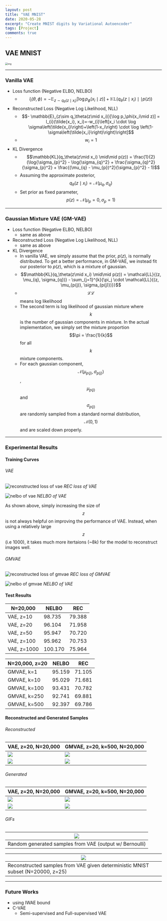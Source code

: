 ```yaml
---
layout: post
title: "VAE MNIST"
date: 2020-05-28
excerpt: "Create MNIST digits by Variational Autoencoder"
tags: [Project]
comments: true
---
```


## VAE MNIST

<img src="https://jaan.io/images/encoder-decoder.png" alt="img" style="zoom:50%;" />

---

### Vanilla VAE

- Loss function (Negative ELBO, NELBO)
  - $$l_i(\theta, \phi) = - \mathbb{E}_{z\sim q_\theta(z\mid x_i)}[\log p_\phi(x_i\mid z)] + \mathbb{KL}(q_\theta(z\mid x_i) \mid\mid p(z))$$
- Reconstructed Loss (Negative Log Likelihood, NLL)
  - $$- \mathbb{E}_{z\sim q_\theta(z\mid x_i)}[\log p_\phi(x_i\mid z)] = l_{i}(\tilde{x_i}, x_i)=-w_{i}\left[x_i \cdot \log \sigma\left(\tilde{x_i}\right)+\left(1-x_i\right) \cdot \log \left(1-\sigma\left(\tilde{x_i}\right)\right)\right]$$
  - $$w_{i} = 1$$
- KL Divergence
  - $$\mathbb{KL}(q_\theta(z\mid x_i) \mid\mid p(z)) = \frac{1}{2}(\log{\sigma_{p}^2} - \log{\sigma_{q}^2} + \frac{\sigma_{q}^2}{\sigma_{p}^2} + \frac{(\mu_{q} - \mu_{p})^2}{\sigma_{p}^2} - 1)$$
  - Assuming the approximate posterior, $$q_\theta(z\mid x_i) = \mathcal{N}{(\mu_{q}, \sigma_{q})}$$
  - Set prior as fixed parameter, $$p(z) = \mathcal{N}{(\mu_{p} = 0, \sigma_{p} = 1)}$$

---

### Gaussian Mixture VAE (GM-VAE) 

- Loss function (Negative ELBO, NELBO)
  - same as above
- Reconstructed Loss (Negative Log Likelihood, NLL)
  - same as above
- KL Divergence
  - In vanilla VAE, we simply assume that the prior, $p(z)$, is normally distributed. To get a better performance, in GM-VAE, we instead fit our posterior to $p(z)$, which is a mixture of gaussian.
  - $$\mathbb{KL}(q_\theta(z\mid x_i) \mid\mid p(z)) = \mathcal{LL}{(z, \mu_{q}, \sigma_{q})} - \sum_{j=1}^{k}{\pi_j \cdot \mathcal{LL}{(z, \mu_{p(j)}, \sigma_{p(j)})}}$$
  - $$\mathcal{LL}$$ means log likelihood
  - The second term is log likelihood of gaussian mixture where $$k$$ is the number of gaussian components in mixture. In the actual implementation, we simply set the mixture proportion $$\pi = \frac{1}{k}$$ for all $$k$$ mixture components.
  - For each gaussian component, $$\mathcal{N}{(\mu_{p(j)}, \sigma_{p(j)})}$$, $$\mu_{p(j)}$$ and $$\sigma_{p(j)}$$ are randomly sampled from a standard normal distribution, $$\mathcal{N}(0, 1)$$ and are scaled down properly.

---

### Experimental Results

#### Training Curves

###### VAE

![reconstructed loss of vae](https://user-images.githubusercontent.com/11435445/83091073-ee4cbb00-a0cc-11ea-8dff-98a752db51f8.png)
*REC loss of VAE*

![nelbo of vae](https://user-images.githubusercontent.com/11435445/83091075-f0af1500-a0cc-11ea-8316-71e974bbfcab.png)
*NELBO of VAE*

As shown above, simply increasing the size of $$z$$ is not always helpful on improving the performance of VAE. Instead, when using a relatively large $$z$$ (i.e 1000), it takes much more itertaions (~8k) for the model to reconstruct images well.

###### GMVAE

![reconstructed loss of gmvae](https://user-images.githubusercontent.com/11435445/83091086-f4429c00-a0cc-11ea-9ba1-a41ccfc28a27.png)
*REC loss of GMVAE*

![nelbo of gmvae](https://user-images.githubusercontent.com/11435445/83091090-f6a4f600-a0cc-11ea-92bd-2f94b66bae5e.png)
*NELBO of VAE*

#### Test Results

| N=20,000    | NELBO   | REC    |
| ----------- | ------- | ------ |
| VAE, z=10   | 98.735  | 79.388 |
| VAE, z=20   | 96.104  | 71.958 |
| VAE, z=50   | 95.947  | 70.720 |
| VAE, z=100  | 95.962  | 70.753 |
| VAE, z=1000 | 100.170 | 75.964 |

| N=20,000, z=20 | NELBO  | REC    |
| -------------- | ------ | ------ |
| GMVAE, k=1     | 95.159 | 71.105 |
| GMVAE, k=10    | 95.029 | 71.681 |
| GMVAE, k=100   | 93.431 | 70.782 |
| GMVAE, k=250   | 92.741 | 69.881 |
| GMVAE, k=500   | 92.397 | 69.786 |

#### Reconstructed and Generated Samples

###### Reconstructed

| VAE, z=20, N=20,000                                     | GMVAE, z=20, k=500, N=20,000                                 |
| ------------------------------------------------------- | ------------------------------------------------------------ |
| ![](https://user-images.githubusercontent.com/11435445/83091182-35d34700-a0cd-11ea-9783-fc7a085e494c.png) | ![](https://user-images.githubusercontent.com/11435445/83091191-38ce3780-a0cd-11ea-80fa-0544c3791837.png) |
| ![](https://user-images.githubusercontent.com/11435445/83091207-4388cc80-a0cd-11ea-8587-238adf8266d5.png) | ![](https://user-images.githubusercontent.com/11435445/83091218-47b4ea00-a0cd-11ea-88db-bfba13c64ce0.png) |

###### Generated

| VAE, z=20, N=20,000                                         | GMVAE, z=20, k=500, N=20,000                                 |
| ----------------------------------------------------------- | ------------------------------------------------------------ |
| ![](https://user-images.githubusercontent.com/11435445/83092507-0a059080-a0d0-11ea-81af-e8ac4f346a96.png) | ![](https://user-images.githubusercontent.com/11435445/83092517-0eca4480-a0d0-11ea-8b3a-dd15c76fcd79.png)  |
| ![](https://user-images.githubusercontent.com/11435445/83092534-17bb1600-a0d0-11ea-98cc-665251513c9e.png) | ![](https://user-images.githubusercontent.com/11435445/83092542-1db0f700-a0d0-11ea-8df6-66f7116a0267.png) |

###### GIFs

| ![](https://user-images.githubusercontent.com/11435445/83092639-489b4b00-a0d0-11ea-93f1-ea9340daee33.gif)                                        |
| ------------------------------------------------------- |
| Random generated samples from VAE (output w/ Bernoulli) |

| ![](https://user-images.githubusercontent.com/11435445/83092642-4a650e80-a0d0-11ea-9ba8-1c426883fcdf.gif)                                        |
| ------------------------------------------------------------ |
| Reconstructed samples from VAE given deterministic MNIST subset (N=20000, z=25) |

---

### Future Works

- using IWAE bound
- C-VAE
  - Semi-supervised and Full-supervised VAE
